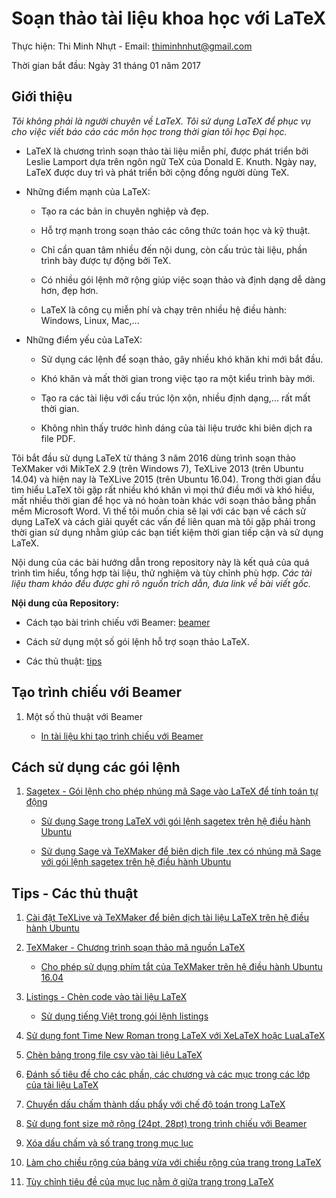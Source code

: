 # Soạn thảo tài liệu khoa học với LaTeX

Thực hiện: Thi Minh Nhựt - Email: thiminhnhut@gmail.com

Thời gian bắt đầu: Ngày 31 tháng 01 năm 2017

## Giới thiệu

*Tôi không phải là người chuyên về LaTeX. Tôi sử dụng LaTeX để phục vụ cho việc
viết báo cáo các môn học trong thời gian tôi học Đại học.*

* LaTeX là chương trình soạn thảo tài liệu miễn phí, được phát triển bởi Leslie Lamport dựa trên
ngôn ngữ TeX của Donald E. Knuth. Ngày nay, LaTeX được duy trì và phát triển bởi cộng đồng người dùng TeX.

* Những điểm mạnh của LaTeX:

    + Tạo ra các bản in chuyên nghiệp và đẹp.

    + Hỗ trợ mạnh trong soạn thảo các công thức toán học và kỹ thuật.

    + Chỉ cần quan tâm nhiều đến nội dung, còn cấu trúc tài liệu, phần trình bày được tự động bởi TeX.

    + Có nhiều gói lệnh mở rộng giúp việc soạn thảo và định dạng dễ dàng hơn, đẹp hơn.

    + LaTeX là công cụ miễn phí và chạy trên nhiều hệ điều hành: Windows, Linux, Mac,...

* Những điểm yếu của LaTeX:

    + Sử dụng các lệnh để soạn thảo, gây nhiều khó khăn khi mới bắt đầu.

    + Khó khăn và mất thời gian trong việc tạo ra một kiểu trình bày mới.

    + Tạo ra các tài liệu với cấu trúc lộn xộn, nhiều định dạng,... rất mất thời gian.

    + Không nhìn thấy trước hình dáng của tài liệu trước khi biên dịch ra file PDF.

Tôi bắt đầu sử dụng LaTeX từ tháng 3 năm 2016 dùng trình soạn thảo TeXMaker với MikTeX 2.9 (trên Windows 7),
TeXLive 2013 (trên Ubuntu 14.04) và hiện nay là TeXLive 2015 (trên Ubuntu 16.04). Trong thời gian đầu tìm hiểu
LaTeX tôi gặp rất nhiều khó khăn vì mọi thứ điều mới và khó hiểu, mất nhiều thời gian để học và nó hoàn toàn
khác với soạn thảo bằng phần mềm Microsoft Word. Vì thế tôi muốn chia sẽ lại với các bạn về cách sử dụng LaTeX và
cách giải quyết các vấn đề liên quan mà tôi gặp phải trong thời gian sử dụng nhằm giúp các bạn tiết kiệm
thời gian tiếp cận và sử dụng LaTeX.

Nội dung của các bài hướng dẫn trong repository này là kết quả của quá trình tìm hiểu, tổng hợp tài liệu, thử nghiệm
và tùy chỉnh phù hợp. *Các tài liệu tham khảo đều được ghi rõ nguồn trích dẫn, đưa link về bài viết gốc.*

**Nội dung của Repository:**

* Cách tạo bài trình chiếu với Beamer: [beamer](https://github.com/thiminhnhut/latex/tree/master/beamer)

* Cách sử dụng một số gói lệnh hỗ trợ soạn thảo LaTeX.

* Các thủ thuật: [tips](https://github.com/thiminhnhut/latex/tree/master/tips)

## Tạo trình chiếu với Beamer

1. Một số thủ thuật với Beamer

    * [In tài liệu khi tạo trình chiếu với Beamer](https://github.com/thiminhnhut/latex/blob/master/beamer/beamer-tips/beamer-handout.md)

## Cách sử dụng các gói lệnh

1. [Sagetex - Gói lệnh cho phép nhúng mã Sage vào LaTeX để tính toán tự động](https://github.com/thiminhnhut/latex/tree/master/sagetex)

    * [Sử dụng Sage trong LaTeX với gói lệnh sagetex trên hệ điều hành Ubuntu](https://github.com/thiminhnhut/latex/blob/master/sagetex/make-sagetex-known-to-tex.md)

    * [Sử dụng Sage và TeXMaker để biên dịch file .tex có nhúng mã Sage với gói lệnh sagetex trên hệ điều hành Ubuntu](https://github.com/thiminhnhut/latex/blob/master/sagetex/sage-texmaker.md)

## Tips - Các thủ thuật

1. [Cài đặt TeXLive và TeXMaker để biên dịch tài liệu LaTeX trên hệ điều hành Ubuntu](https://github.com/thiminhnhut/ubuntu/blob/master/application/latex/caidat-texlive-texmaker.md)

1. [TeXMaker - Chương trình soạn thảo mã nguồn LaTeX](https://github.com/thiminhnhut/latex/tree/master/tips/texmaker)

    * [Cho phép sử dụng phím tắt của TeXMaker trên hệ điều hành Ubuntu 16.04](https://github.com/thiminhnhut/latex/blob/master/tips/texmaker/shortcuts-texmaker-ubuntu.md)

1. [Listings - Chèn code vào tài liệu LaTeX](https://github.com/thiminhnhut/latex/tree/master/tips/listings)

    * [Sử dụng tiếng Việt trong gói lệnh listings](https://github.com/thiminhnhut/latex/tree/master/tips/listings/tiengviet-trong-listings)

1. [Sử dụng font Time New Roman trong LaTeX với XeLaTeX hoặc LuaLaTeX](https://github.com/thiminhnhut/latex/tree/master/tips/xelatex/timenewroman)

1. [Chèn bảng trong file csv vào tài liệu LaTeX](https://github.com/thiminhnhut/latex/tree/master/tips/table-csv-latex)

1. [Đánh số tiêu đề cho các phần, các chương và các mục trong các lớp của tài liệu LaTeX](https://github.com/thiminhnhut/latex/tree/master/tips/danhso-cacmuc-tronglatex)

1. [Chuyển dấu chấm thành dấu phẩy với chế độ toán trong LaTeX](https://github.com/thiminhnhut/latex/tree/master/tips/dot2comma-math)

1. [Sử dụng font size mở rộng (24pt, 28pt) trong trình chiếu với Beamer](https://github.com/thiminhnhut/latex/tree/master/tips/font-size-extension-beamer)

1. [Xóa dấu chấm và số trang trong mục lục](https://github.com/thiminhnhut/latex/tree/master/tips/remove-dot-pagenumber-tableofcontents)

1. [Làm cho chiều rộng của bảng vừa với chiều rộng của trang trong LaTeX](https://github.com/thiminhnhut/latex/tree/master/tips/force-a-table-into-page-width)

1. [Tùy chỉnh tiêu đề của mục lục nằm ở giữa trang trong LaTeX](https://github.com/thiminhnhut/latex/tree/master/tips/tableofcontents-centering)
